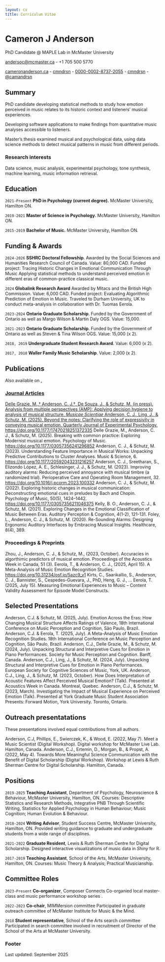 ```yaml
---
layout: cv
title: Curriculum Vitae
---
```

# Cameron J Anderson
PhD Candidate @ MAPLE Lab in McMaster University

<a href="andersoc@mcmaster.ca">andersoc@mcmaster.ca</a> - +1 705 500 5770

<div id="webaddress">
  <a href="https://cameronanderson.ca"><i class="fa-solid fa-house"></i> cameronanderson.ca</a> - 
  <a href="https://github.com/cmndrsn"><i class="fa-brands fa-github"></i> cmndrsn</a> - 
  <a href="https://orcid.org/0000-0002-8737-2055"><i class="fa-brands fa-orcid"></i>0000-0002-8737-2055</a> - 
  <a href="https://www.linkedin.com/in/cmndrsn/"><i class="fa-brands fa-linkedin"></i> cmndrsn</a> - 
  <a href="https://bsky.app/profile/camandrsn"><i class="fa-brands fa-bluesky"></i> @camandrsn</a>
</div>


## Summary

PhD candidate developing statistical methods to study how emotion perceived in music
relates to its historic context and listeners’ musical experiences.

Developing software applications to make findings from quantitative music analyses
accessible to listeners.

Master’s thesis examined musical and psychological data, using data science methods
to detect musical patterns in music from different periods.

### Research interests

Data science, music analysis, experimental psychology, tone synthesis, machine learning, music information retrieval.

## Education

`2021-Present`
__PhD in Psychology (current degree).__ McMaster University, Hamilton ON.

`2019-2021`
__Master of Science in Psychology.__ McMaster University, Hamilton ON.

`2015-2019`
__Bachelor of Music.__ McMaster University, Hamilton ON.

## Funding & Awards

`2024-2026`
**SSHRC Doctoral Fellowship**. Awarded by the Social Sciences and Humanities Research Council of Canada. Value: 80,000 CAD.
Funded project: Tracing Historic Changes in Emotional Communication Through Music
Applying statistical methods to understand perceived emotion in different eras of common-practice classical music.

`2024`
**Globalink Research Award** Awarded by Mitacs and the British High Commission. Value: 6,000 CAD.
Funded project: Evaluating Algorithmic Prediction of Emotion in Music.
Traveled to Durham University, UK to conduct meta-analysis in collaboration with Dr. Tuomas Eerola.

`2023-2024`
**Ontario Graduate Scholarship**. Funded by the Government of Ontario as well as Margo Wilson & Martin Daly OGS. Value: 15,000.

`2021-2023`
**Ontario Graduate Scholarship**. Funded by the Government of Ontario as well as Steven & Tina Wilson OGS. Value: 15,000 (x 2).

`2018, 2019`
**Undergraduate Student Research Award**. Value: 6,000 (x 2).

`2017, 2018`
**Waller Family Music Scholarship**. Value: 2,000 (x 2).

## Publications

Also available on <a href="https://scholar.google.com/citations?user=_HmS4aQAAAAJ&hl=en&oi=ao"><i class="fa-brands fa-google-scholar"></i>.

### Journal Articles

Delle Grazie, M.,† Anderson, C. J.†, De Souza, J., & Schutz, M. (in press). Analysis from multiple perspectives (AMP): Applying decision hygiene to analysis of musical structure. *Musicae Scientiae*
Anderson, C. J., Ling, J., & Schutz, M. (2025). Beyond the notes: Clarifying the role of expressivity in conveying musical emotion. Quarterly Journal of Experimental Psychology. https://doi.org/10.1177/17470218251372335
Delle Grazie, M., Anderson, C. J., & Schutz, M. (2025). Breaking with common practice: Exploring Modernist musical emotion. Psychology of Music. https://doi.org/10.1177/03057356241296852
Anderson, C. J., & Schutz, M. (2023). Understanding Feature Importance in Musical Works: Unpacking Predictive Contributions to Cluster Analyses. Music & Science, 6. https://doi.org/10.1177/20592043231216257
Anderson, C. J., Sreetharan, S., Elizondo López, A. E., Schlesinger, J. J., & Schutz, M. (2023). Improving auditory alarms: Reducing perceived annoyance with musical timbre (a randomized trial). Perioperative Care and Operating Room Management, 32. https://doi.org/10.1016/j.pcorm.2023.100332
Anderson, C. J., & Schutz, M. (2022). Exploring historic changes in musical communication: Deconstructing emotional cues in preludes by Bach and Chopin. Psychology of Music, 50(5), 1424–1442. https://doi.org/10.1177/03057356211046375
Kelly, B. O., Anderson, C. J., & Schutz, M. (2021). Exploring Changes in the Emotional Classification of Music Between Eras. Auditory Perception & Cognition, 4(1-2), 121-131.
Foley, L., Anderson, C. J., & Schutz, M. (2020). Re-Sounding Alarms: Designing Ergonomic Auditory Interfaces by Embracing Musical Insights. Healthcare, 8(4), 389.

### Proceedings & Preprints

Zhou, J., Anderson, C. J., & Schutz, M., (2023, October). Accuracies in algorthimic predictors of musical emotion. Proceedings of the Acoustics Week in Canada, 51 (3).
Eerola, T., & Anderson, C. J., (2025, April 15). A Meta-Analysis of Music Emotion Recognition Studies. https://doi.org/10.31234/osf.io/5azc9_v1
Kirts, C., Saarikallio, S., Anderson, C. J., Bannister, S., Cespedes-Guevara, J., PhD, Heng, G. J., … Eerola, T. (2025, July 15). Measuring Emotional Experiences to Music – Content Validity Assessment for Episode Model Constructs. 

## Selected Presentations

Anderson, C.J. & Schutz, M. (2025, July). Emotion Across the Eras: How Changing Musical Structure Affects Ratings of Valence, 18th International Conference on Music Perception and Cognition, São Paulo, Brazil. 
Anderson, C.J. & Eerola, T. (2025, July). A Meta-Analysis of Music Emotion Recognition Studies. 18th International Conference on Music Perception and Cognition, São Paulo, Brazil. 
Anderson, C.J., Delle Grazie, M., & Schutz, M. (2024, July). Unpacking Structural and Interpretive Cues for Emotion in Piano Performances. Society for Music Perception and Cognition. Banff, Canada. 
Anderson, C.J., Ling, J., & Schutz, M. (2024, July). Unpacking Structural and Interpretive Cues for Emotion in Piano Performances. European Society for Cognitive Sciences of Music, York, UK. 
Anderson, C.J., Ling, J., & Schutz, M. (2023, October). How Does Interpretation of Acoustic Features Affect Perceived Musical Emotion? (Talk). Presented at Acoustics Week in Canada. Montreal, Quebec. 
Anderson, C.J., & Schutz, M. (2023, March). Investigating the Impact of Musical Experience on Perceived Emotion (Talk). Presented at York Graduate Music Student Association Presents: Forward Motion, York University. Toronto, Ontario. 

## Outreach presentatations

These presentations involved equal contributions from all authors.

Anderson, C.J, Phillips, E., Swierczek, K., & Wood, E. (2022, May 7). Meet a Music Scientist (Digital Workshop). Digital workshop for McMaster Live Lab. Hamilton, Canada. 
Anderson, C.J., Ertemin, D., Morgan, B., & Propst, A. (2022, May 4). Towards More Meaningful Science Communication with the Benefit of Digital Scholarship (Digital Workshop). Workshop at Lewis & Ruth Sherman Centre for Digital Scholarship. Hamilton, Canada. 

## Positions

`2019-2025`
__Teaching Assistant__, Department of Psychology, Neuroscience & Behaviour, McMaster University, Hamilton, ON.
Courses: Descriptive Statistics and Research Methods, Integrative PNB Through Scientific Writing, Statistics for Applied Psychology in Human Behaviour; Music Cognition; Human Evolution & Behaviour.

`2018-2024`
__Writing Advisor__, Student Success Centre, McMaster University, Hamilton, ON.
Provided writing guidance to graduate and undergraduate students from a wide range of disciplines.

`2021-2022` __Graduate Resident__, Lewis & Ruth Sherman Centre for Digital Scholarship.
Designed interactive visualizations of music data in *Shiny* for R.

`2017-2019` __Teaching Assistant__, School of the Arts, McMaster University, Hamilton, ON.
Courses: Music Theory & Analysis; Practical Musicianship.

## Committee Roles

`2023-Present` __Co-organizer__, Composer Connects 
Co-organied local master-class and music performance workshop series  .

`2022-2023` __Co-chair__, MIMMersion committee
Participated in graduate outreach committee of McMaster Institute for Music & the Mind.

`2018` __Student representative__, School of the Arts search committee
Participated in search committee involved in recruitment of Director of the School of the Arts at McMaster University.

### Footer

Last updated: September 2025


